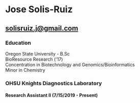 
# Jose Solis-Ruiz

## solisruiz.j@gmail.com

### Education

Oregon State University - B.Sc  
BioResource Research ('17)  
Concentration in Biotechnology and Genomics/Bioinformatics  
Minor in Chemistry  

### OHSU Knights Diagnostics Laboratory

#### Research Assistant II (7/15/2019 - Present)
